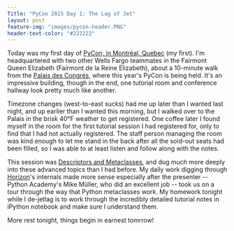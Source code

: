 ```yaml
---
Title: "PyCon 2015 Day 1: The Lag of Jet"
layout: post
feature-img: "images/pycon-header.PNG"
header-text-color: "#222222"
---
```


Today was my first day of [PyCon, in Montr&eacute;al, Quebec](http://us.pycon.org/2015/) (my first). I'm headquartered with two other Wells Fargo teammates in the Fairmont Queen Elizabeth (Fairmont de la Reine Elizabeth), about a 10-minute walk from the [Palais des Congr&eacute;s](http://congresmtl.com/en/), where this year's PyCon is being held. It's an impressive building, though in the end, one tutorial room and conference hallway look pretty much like another.

Timezone changes (west-to-east sucks) had me up later than I wanted last night, and up earlier than I wanted this morning, but I walked over to the Palais in the brisk 40&deg;F weather to get registered. One coffee later I found myself in the room for the first tutorial session I had registered for, only to find that I had not actually registered. The staff person managing the room was kind enough to let me stand in the back after all the sold-out seats had been filled, so I was able to at least listen and follow along with the notes.

This session was [Descriptors and Metaclasses](https://us.pycon.org/2015/schedule/presentation/302/), and dug much more deeply into these advanced topics than I had before. My daily work digging through [Horizon](https://www.openstack.org/software/openstack-dashboard/)'s internals made more sense especially after the presenter -- Python Academy's Mike M&uuml;ller, who did an excellent job -- took us on a tour through the way that Python metaclasses work. My homework tonight while I de-jetlag is to work through the incredibly detailed tutorial notes in iPython notebook and make sure I understand them.

More rest tonight, things begin in earnest tomrrow!
